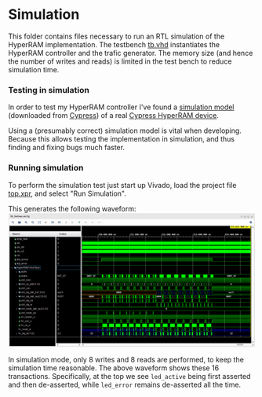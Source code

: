 # Simulation

This folder contains files necessary to run an RTL simulation of the HyperRAM
implementation. The testbench [tb.vhd](tb.vhd) instantiates the HyperRAM
controller and the trafic generator. The memory size (and hence the number of
writes and reads) is limited in the test bench to reduce simulation time.

### Testing in simulation

In order to test my HyperRAM controller I've found a [simulation
model](HyperRAM_Simulation_Model) (downloaded from
[Cypress](https://www.cypress.com/documentation/models/verilog/verilog-model-hyperbus-interface))
of a real [Cypress HyperRAM device](doc/s27kl0642.pdf).

Using a (presumably correct) simulation model is vital when developing. Because
this allows testing the implementation in simulation, and thus finding and
fixing bugs much faster.

### Running simulation

To perform the simulation test just start up Vivado, load the project file
[top.xpr](top.xpr), and select "Run Simulation".

This generates the following waveform:
![waveform](doc/waveform.png)

In simulation mode, only 8 writes and 8 reads are performed, to keep the
simulation time reasonable. The above waveform shows these 16 transactions.
Specifically, at the top we see `led_active` being first asserted and then
de-asserted, while `led_error` remains de-asserted all the time.


